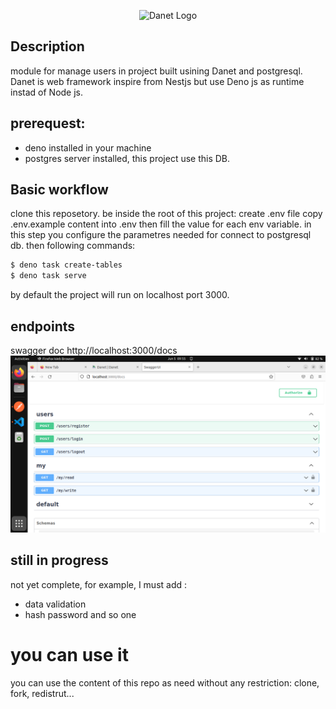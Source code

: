 <p align="center">
   <img src="https://user-images.githubusercontent.com/38007824/205580360-fa032554-5e9e-4266-8ec9-c78ca9a233bc.svg" width="250" alt="Danet Logo" />
</p>

## Description

module for manage users in project built usining Danet and postgresql. Danet is
web framework inspire from Nestjs but use Deno js as runtime instad of Node js.

## prerequest:

- deno installed in your machine
- postgres server installed, this project use this DB.

## Basic workflow

clone this reposetory. be inside the root of this project: create .env file copy
.env.example content into .env then fill the value for each env variable. in
this step you configure the parametres needed for connect to postgresql db. then
following commands:

```bash
$ deno task create-tables
$ deno task serve
```

by default the project will run on localhost port 3000.

## endpoints

swagger doc http://localhost:3000/docs
<img src="media/Screenshot.png">

## still in progress

not yet complete, for example, I must add :
- data validation
- hash password
and so one

# you can use it
you can use the content of this repo as need without any restriction: clone, fork, redistrut...